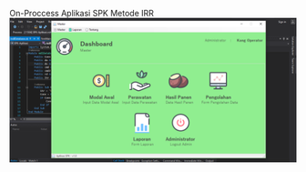 On-Proccess Aplikasi SPK Metode IRR
![alt-text](https://github.com/3snanugraha/spk-irr/blob/master/Screenshot%20(455).png)
